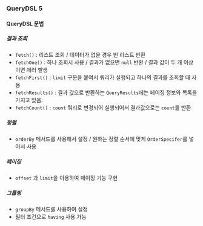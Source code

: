 ### QueryDSL 5

#### QueryDSL 문법

##### 결과 조회
- `fetch()` : 리스트 조회 / 데이터가 없을 경우 빈 리스트 반환
- `fetchOne()` : 하나 조회시 사용 / 결과가 없으면 `null` 반환 / 결과 값이 두 개 이상이면 에러 발생
- `fetchFirst()` : `limit` 구문을 붙여서 쿼리가 실행되고 하나의 결과를 조회할 때 사용
- `fetchResults()` : 결과 값으로 반환하는 `QueryResults`에는 페이징 정보와 목록을 가지고 있음.
- `fetchCount()` : `count` 쿼리로 변경되어 실행되어서 결과값으로는 `count`를 반환

##### 정렬
- `orderBy` 메서드를 사용해서 설정 / 원하는 정렬 순서에 맞게 `OrderSpecifer`를 넣어서 사용

##### 페이징
- `offset` 과 `limit`을 이용하여 페이징 기능 구현

##### 그룹핑
- `groupBy` 메서드를 사용하여 설정
- 필터 조건으로 `having` 사용 가능
